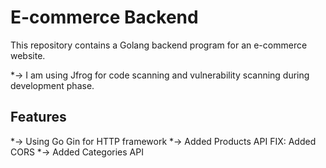 # E-commerce Backend

This repository contains a Golang backend program for an e-commerce website.

*-> I am using Jfrog for code scanning and vulnerability scanning during development phase. 

## Features

*-> Using Go Gin for HTTP framework
*-> Added Products API
FIX: Added CORS 
*-> Added Categories API
